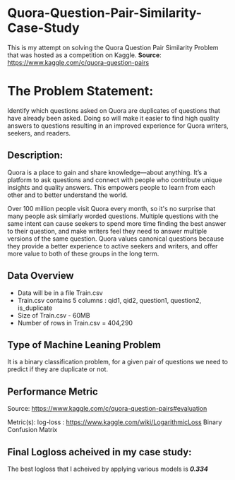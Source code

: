 # Quora-Question-Pair-Similarity-Case-Study
This is my attempt on solving the Quora Question Pair Similarity Problem that was hosted as a competition on Kaggle. 
**Source**: https://www.kaggle.com/c/quora-question-pairs

# The Problem Statement:
Identify which questions asked on Quora are duplicates of questions that have already been asked. Doing so will make it easier to find high quality answers to questions resulting in an improved experience for Quora writers, seekers, and readers.

## Description:
Quora is a place to gain and share knowledge—about anything. It’s a platform to ask questions and connect with people who contribute unique insights and quality answers. This empowers people to learn from each other and to better understand the world.

Over 100 million people visit Quora every month, so it's no surprise that many people ask similarly worded questions. Multiple questions with the same intent can cause seekers to spend more time finding the best answer to their question, and make writers feel they need to answer multiple versions of the same question. Quora values canonical questions because they provide a better experience to active seekers and writers, and offer more value to both of these groups in the long term.

## Data Overview
- Data will be in a file Train.csv
- Train.csv contains 5 columns : qid1, qid2, question1, question2, is_duplicate
- Size of Train.csv - 60MB
- Number of rows in Train.csv = 404,290

## Type of Machine Leaning Problem
It is a binary classification problem, for a given pair of questions we need to predict if they are duplicate or not.

## Performance Metric
Source: https://www.kaggle.com/c/quora-question-pairs#evaluation

Metric(s):
log-loss : https://www.kaggle.com/wiki/LogarithmicLoss
Binary Confusion Matrix

## Final Logloss acheived in my case study:
The best logloss that I acheived by applying various models is ***0.334***
